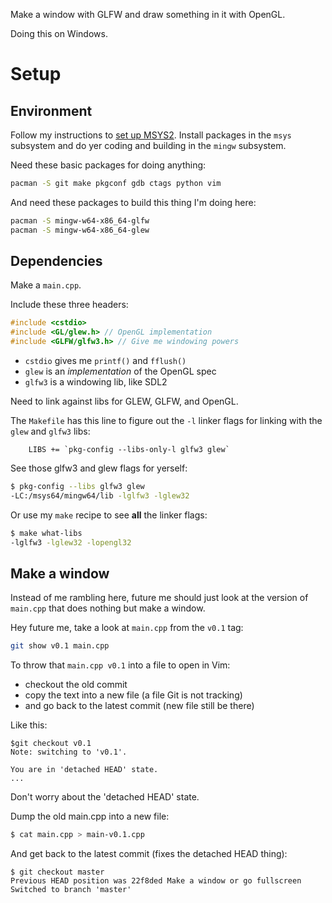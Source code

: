 Make a window with GLFW and draw something in it with OpenGL.

Doing this on Windows.

# Setup

## Environment

Follow my instructions to [set up
MSYS2](https://github.com/sustainablelab/msys). Install packages
in the `msys` subsystem and do yer coding and building in the
`mingw` subsystem.

Need these basic packages for doing anything:

```bash
pacman -S git make pkgconf gdb ctags python vim
```

And need these packages to build this thing I'm doing here:

```bash
pacman -S mingw-w64-x86_64-glfw
pacman -S mingw-w64-x86_64-glew
```

## Dependencies

Make a `main.cpp`.

Include these three headers:

```c
#include <cstdio>
#include <GL/glew.h> // OpenGL implementation
#include <GLFW/glfw3.h> // Give me windowing powers
```

- `cstdio` gives me `printf()` and `fflush()`
- `glew` is an *implementation* of the OpenGL spec
- `glfw3` is a windowing lib, like SDL2

Need to link against libs for GLEW, GLFW, and OpenGL.

The `Makefile` has this line to figure out the `-l` linker flags
for linking with the `glew` and `glfw3` libs:

```make
	LIBS += `pkg-config --libs-only-l glfw3 glew`
```

See those glfw3 and glew flags for yerself:

```bash
$ pkg-config --libs glfw3 glew
-LC:/msys64/mingw64/lib -lglfw3 -lglew32 
```

Or use my `make` recipe to see **all** the linker flags:

```bash
$ make what-libs
-lglfw3 -lglew32 -lopengl32
```

## Make a window

Instead of me rambling here, future me should just look at the
version of `main.cpp` that does nothing but make a window.

Hey future me, take a look at `main.cpp` from the `v0.1` tag:

```bash
git show v0.1 main.cpp
```

To throw that `main.cpp v0.1` into a file to open in Vim:

- checkout the old commit
- copy the text into a new file (a file Git is not tracking)
- and go back to the latest commit (new file still be there)

Like this:

```bash-git
$git checkout v0.1
Note: switching to 'v0.1'.

You are in 'detached HEAD' state.
...
```

Don't worry about the 'detached HEAD' state.

Dump the old main.cpp into a new file:

```bash
$ cat main.cpp > main-v0.1.cpp
```

And get back to the latest commit (fixes the detached HEAD
thing):

```git-bash
$ git checkout master
Previous HEAD position was 22f8ded Make a window or go fullscreen
Switched to branch 'master'
```

